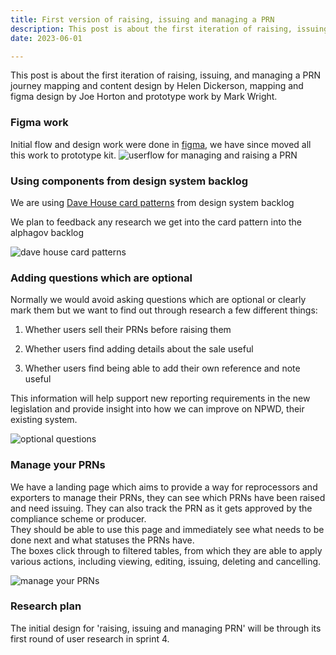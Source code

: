 ```yaml
---
title: First version of raising, issuing and managing a PRN
description: This post is about the first iteration of raising, issuing and managing a PRN designed by Helen and Joe
date: 2023-06-01

---
```


This post is about the first iteration of raising, issuing, and managing a PRN journey mapping and content design by Helen Dickerson, mapping and figma design by Joe Horton and prototype work by Mark Wright.

### Figma work

Initial flow and design work were done in [figma](https://www.figma.com/file/Oph288IL3Aan2xDUEWpAAN/Raise-and-issue-PRNs?type=design&node-id=2%3A2&t=n6vsOWoXhtUlOi6m-1), we have since moved all this work to prototype kit.
![userflow for managing and raising a PRN](/userflow-manage-prn.png)


### Using components from design system backlog


We are using [Dave House card patterns](https://github.com/alphagov/govuk-design-system-backlog/issues/113#issuecomment-390905761) from design system backlog

We plan to feedback any research we get into the card pattern into the alphagov backlog

![dave house card patterns](/cards.png)

### Adding questions which are optional


Normally we would avoid asking questions which are optional or clearly mark them but we want to find out through research a few different things:

1. Whether users sell their PRNs before raising them

2. Whether users find adding details about the sale useful

3. Whether users find being able to add their own reference and note useful

This information will help support new reporting requirements in the new legislation and provide insight into how we can improve on NPWD, their existing system.

![optional questions](/optional-q.png)


### Manage your PRNs

We have a landing page which aims to provide a way for reprocessors and exporters to manage their PRNs, they can see which PRNs have been raised and need issuing. They can also track the PRN as it gets approved by the compliance scheme or producer.  
They should be able to use this page and immediately see what needs to be done next and what statuses the PRNs have.  
The boxes click through to filtered tables, from which they are able to apply various actions, including viewing, editing, issuing, deleting and cancelling. 

![manage your PRNs](/dashboard.png)

### Research plan

The initial design for 'raising, issuing and managing PRN' will be through its first round of user research in sprint 4.
